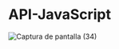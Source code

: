 # API-JavaScript
![Captura de pantalla (34)](https://user-images.githubusercontent.com/73661759/137216686-a78fede4-4fba-4c2a-9f5e-4681953d2d75.png)

